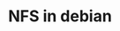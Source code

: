 ---
menu:
  sidebar:
    identifier: nfs_debian12
    name: NFS in Debian
    parent: sistemas
    weight: 0
title: NFS in debian
---